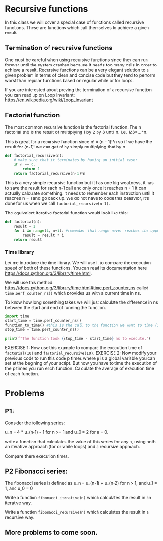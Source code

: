 # Recursive functions

In this class we will cover a special case of functions called recursive functions. These are functions which call themselves to achieve a given result.

## Termination of recursive functions

One must be careful when using recursive functions since they can run forever until the system crashes because it needs too many calls in order to achieve a result. Recursive functions can be a very elegant solution to  a given problem in terms of clean and concise code but they tend to perform worst than regular functions based on regular while or for loops.

If you are interested about proving the termination of a recursive function you can read up on Loop Invariant: https://en.wikipedia.org/wiki/Loop_invariant

## Factorial function

The most common recursive function is the factorial function. The n factorial (n!) is the result of multiplying 1 by 2 by 3 until n. I.e. 1*2*3*...*n.

This is great for a recursive function since n! = (n - 1)!*n so if we have the result for (n-1)! we can get n! by simply multiplying that by n.

```python
def factorial_recursive(n):
    # make sure that it terminates by having an initial case:
    if n == 0:
        return 1
    return factorial_recursive(n-1)*n
```

This is a very simple recursive function but it has one big weakness, it has to save the result for each n-1 call and only once it reaches n = 1 it can actually calculate something. It needs to remember each instruction until it reaches n = 1 and go back up. We do not have to code this behavior, it's done for us when we call `factorial_recursive(n-1)`.

The equivalent iterative factorial function would look like this:

```python
def factorial(n):
    result = 1
    for i in range(1, n+1): #remember that range never reaches the upper bound n+1.
        result = result * i
    return result
```

### Time library

Let me introduce the time library. We will use it to compare the execution speed of both of these functions. You can read its documentation here: https://docs.python.org/3/library/time.html.

We will use this method: https://docs.python.org/3/library/time.html#time.perf_counter_ns called `time.perf_counter_ns()` which provides us with a current time in ns.

To know how long something takes we will just calculate the difference in ns between the start and end of running the function.

```python
import time
start_time = time.perf_counter_ns()
function_to_time() #this is the call to the function we want to time (in our case this would be factorial(n) where n is a large enough integer.)
stop_time = time.perf_counter_ns()

print(f"The function took {stop_time - start_time} ns to execute.")
```

EXERCISE 1: Now use this example to compare the execution time of `factorial(10)` and `factorial_recursive(10)`.
EXERCISE 2: Now modify your previous code to run this code p times where p is a global variable you can set at the begining of your script. But now you have to time the execution of the p times you run each function. Calculate the average of execution time of each function.

# Problems

## P1:

Consider the following series:

u_n = 4 * u_(n-1) - 1 for n >= 1
and u_0 = 2 for n = 0.

write a function that calculates the value of this series for any n, using both an iterative approach (for or while loops) and a recursive approach.

Compare there execution times.

## P2 Fibonacci series:

The fibonacci series is defined as u_n = u_(n-1) + u_(n-2) for n > 1, and u_1 = 1, and u_0 = 0.

Write a function `fibonacci_iterative(n)` which calculates the result in an iterative way.

Write a function `fibonacci_recursive(n)` which calculates the result in a recursive way.

## More problems to come soon.

<!---
## P3 Hannoi towers:

Hannoi towers is a classic programming problem. It 

--->




